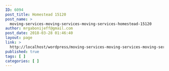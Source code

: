 ```yaml
---
ID: 6094
post_title: Homestead 15120
post_name: >
  moving-services-moving-services-moving-services-homestead-15120
author: mrgabonijeff@gmail.com
post_date: 2018-03-28 01:46:40
layout: page
link: >
  http://localhost/wordpress/moving-services-moving-services-moving-services-homestead-15120/
published: true
tags: [ ]
categories: [ ]
---
```

